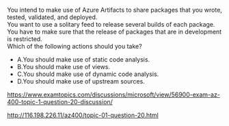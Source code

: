 You intend to make use of Azure Artifacts to share packages that you wrote, tested, validated, and deployed.<br/>You want to use a solitary feed to release several builds of each package. You have to make sure that the release of packages that are in development is restricted.<br/>Which of the following actions should you take?<br/><ul><li class="multi-choice-item"><span class="multi-choice-letter" data-choice-letter="A">A.</span>You should make use of static code analysis.</li><li class="multi-choice-item"><span class="multi-choice-letter" data-choice-letter="B">B.</span>You should make use of views.</li><li class="multi-choice-item"><span class="multi-choice-letter" data-choice-letter="C">C.</span>You should make use of dynamic code analysis.</li><li class="multi-choice-item correct-hidden"><span class="multi-choice-letter" data-choice-letter="D">D.</span>You should make use of upstream sources.</li></ul><p><a href="https://www.examtopics.com/discussions/microsoft/view/56900-exam-az-400-topic-1-question-20-discussion/">https://www.examtopics.com/discussions/microsoft/view/56900-exam-az-400-topic-1-question-20-discussion/</a></p><p><a href="http://116.198.226.11/az400/topic-01-question-20.html">http://116.198.226.11/az400/topic-01-question-20.html</a></p><script src="https://giscus.app/client.js"                    data-repo="azsamples/az204"                    data-repo-id="R_kgDOMRXzDQ"                    data-category="General"                    data-category-id="DIC_kwDOMRXzDc4Cgi27"                    data-mapping="pathname"                    data-strict="0"                    data-reactions-enabled="0"                    data-emit-metadata="0"                    data-input-position="bottom"                    data-theme="preferred_color_scheme"                    data-lang="en"                    crossorigin="anonymous"                    async>                    </script>